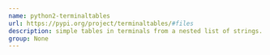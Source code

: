 ```yaml
---
name: python2-terminaltables
url: https://pypi.org/project/terminaltables/#files
description: simple tables in terminals from a nested list of strings. URL : https://pypi.org/project/terminaltables/#files Groups : None
group: None
---
```

